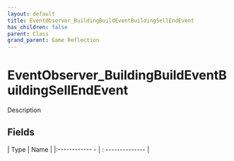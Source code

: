 ```yaml
---
layout: default
title: EventObserver_BuildingBuildEventBuildingSellEndEvent
has_children: false
parent: Class
grand_parent: Game Reflection
---
```

# EventObserver_BuildingBuildEventBuildingSellEndEvent
Description 

## Fields
| Type | Name |
|:------------ - | : -------------- |
